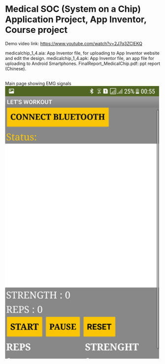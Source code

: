 # Medical SOC (System on a Chip) Application Project, App Inventor, Course project
Demo video link: https://www.youtube.com/watch?v=2J7q3ZClEKQ

medicalchip_1_4.aia: App Inventor file, for uploading to App Inventor website and edit the design.
medicalchip_1_4.apk: App Inventor file, an app file for uploading to Android Smartphones.
FinalReport_MedicalChip.pdf: ppt report (Chinese).

<br />
	Main page showing EMG signals
<br />
<img src="Main.png" width="500px">
